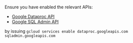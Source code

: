 Ensure you have enabled the relevant APIs:
* [Google Dataproc API](https://console.developers.google.com/apis/library/dataproc.googleapis.com)
* [Google SQL Admin API](https://console.developers.google.com/apis/library/sqladmin.googleapis.com)

by issuing `gcloud services enable dataproc.googleapis.com sqladmin.googleapis.com`
